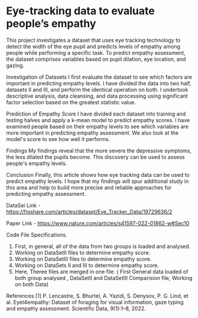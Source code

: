 # Eye-tracking data to evaluate people’s empathy

This project investigates a dataset that uses eye tracking technology to detect the width of the eye pupil and predicts levels of empathy among people while performing a specific task. To predict empathy assessment, the dataset comprises variables based on pupil dilation, eye location, and gazing.

Investigation of Datasets
I first evaluate the dataset to see which factors are important in predicting empathy levels. I have divided the data into two half, datasets II and III, and perform the identical operation on both. I undertook descriptive analysis, data cleansing, and data processing using significant factor selection based on the greatest statistic value.

Prediction of Empathy Score
I have divided each dataset into training and testing halves and apply a k-mean model to predict empathy scores. I have examined people based on their empathy levels to see which variables are more important in predicting empathy assessment. We also look at the model's score to see how well it performs.

Findings
My findings reveal that the more severe the depressive symptoms, the less dilated the pupils become. This discovery can be used to assess people's empathy levels. 

Conclusion
Finally, this article shows how eye tracking data can be used to predict empathy levels. I hope that my findings will spur additional study in this area and help to build more precise and reliable approaches for predicting empathy assessment.

DataSei Link - https://figshare.com/articles/dataset/Eye_Tracker_Data/19729636/2

Paper Link - https://www.nature.com/articles/s41597-022-01862-w#Sec10



Code File Specifications.

1. First, in general, all of the data from two groups is loaded and analysed.
2. Working on DataSetII files to determine empathy score.
3. Working on DataSetIII files to determine empathy score.
4. Working on DataSets II and III to determine empathy score.
5. Here, Theree files are merged in one file. ( First General data loaded of both group analysed , DataSetII and DataSetIII Comparision file, Working on both Data)


References
[1] P. Lencastre, S. Bhurtel, A. Yazidi, S. Denysov, P. G. Lind, et al. Eyet4empathy: Dataset of foraging for
visual information, gaze typing and empathy assessment. Scientific Data, 9(1):1–8, 2022.

